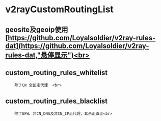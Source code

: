 #		v2rayCustomRoutingList<br>

##		geosite及geoip使用[https://github.com/Loyalsoldier/v2ray-rules-dat](https://github.com/Loyalsoldier/v2ray-rules-dat,"悬停显示")<br>

##		custom_routing_rules_whitelist<br>

		除了CN 全部走代理  <br>

##		custom_routing_rules_blacklist<br>

		除了GFW、非CN_DNS及非CN_IP走代理，其余走直连<br>
